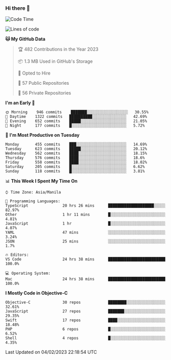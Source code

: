 ### Hi there 👋

<!--START_SECTION:waka-->
![Code Time](http://img.shields.io/badge/Code%20Time-3%2C603%20hrs%209%20mins-blue)

![Lines of code](https://img.shields.io/badge/From%20Hello%20World%20I%27ve%20Written-2%20Million%20lines%20of%20code-blue)

**🐱 My GitHub Data** 

> 🏆 482 Contributions in the Year 2023
 > 
> 📦 1.3 MB Used in GitHub's Storage 
 > 
> 💼 Opted to Hire
 > 
> 📜 57 Public Repositories 
 > 
> 🔑 56 Private Repositories  
 > 
**I'm an Early 🐤** 

```text
🌞 Morning    946 commits    ███████░░░░░░░░░░░░░░░░░░   30.55% 
🌆 Daytime    1322 commits   ██████████░░░░░░░░░░░░░░░   42.69% 
🌃 Evening    652 commits    █████░░░░░░░░░░░░░░░░░░░░   21.05% 
🌙 Night      177 commits    █░░░░░░░░░░░░░░░░░░░░░░░░   5.72%

```
📅 **I'm Most Productive on Tuesday** 

```text
Monday       455 commits    ███░░░░░░░░░░░░░░░░░░░░░░   14.69% 
Tuesday      623 commits    █████░░░░░░░░░░░░░░░░░░░░   20.12% 
Wednesday    562 commits    ████░░░░░░░░░░░░░░░░░░░░░   18.15% 
Thursday     576 commits    ████░░░░░░░░░░░░░░░░░░░░░   18.6% 
Friday       558 commits    ████░░░░░░░░░░░░░░░░░░░░░   18.02% 
Saturday     205 commits    █░░░░░░░░░░░░░░░░░░░░░░░░   6.62% 
Sunday       118 commits    █░░░░░░░░░░░░░░░░░░░░░░░░   3.81%

```


📊 **This Week I Spent My Time On** 

```text
⌚︎ Time Zone: Asia/Manila

💬 Programming Languages: 
TypeScript               20 hrs 26 mins      ████████████████████░░░░░   82.97% 
Other                    1 hr 11 mins        █░░░░░░░░░░░░░░░░░░░░░░░░   4.81% 
JavaScript               1 hr                █░░░░░░░░░░░░░░░░░░░░░░░░   4.07% 
YAML                     47 mins             ░░░░░░░░░░░░░░░░░░░░░░░░░   3.24% 
JSON                     25 mins             ░░░░░░░░░░░░░░░░░░░░░░░░░   1.7%

🔥 Editors: 
VS Code                  24 hrs 38 mins      █████████████████████████   100.0%

💻 Operating System: 
Mac                      24 hrs 38 mins      █████████████████████████   100.0%

```

**I Mostly Code in Objective-C** 

```text
Objective-C              30 repos            ████████░░░░░░░░░░░░░░░░░   32.61% 
JavaScript               27 repos            ███████░░░░░░░░░░░░░░░░░░   29.35% 
Swift                    17 repos            ████░░░░░░░░░░░░░░░░░░░░░   18.48% 
PHP                      6 repos             █░░░░░░░░░░░░░░░░░░░░░░░░   6.52% 
Shell                    4 repos             █░░░░░░░░░░░░░░░░░░░░░░░░   4.35%

```



 Last Updated on 04/02/2023 22:18:54 UTC
<!--END_SECTION:waka-->


<!--
**rad182/rad182** is a ✨ _special_ ✨ repository because its `README.md` (this file) appears on your GitHub profile.

Here are some ideas to get you started:

- 🔭 I’m currently working on ...
- 🌱 I’m currently learning ...
- 👯 I’m looking to collaborate on ...
- 🤔 I’m looking for help with ...
- 💬 Ask me about ...
- 📫 How to reach me: ...
- 😄 Pronouns: ...
- ⚡ Fun fact: ...
-->
